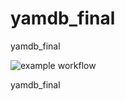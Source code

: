 # yamdb_final
yamdb_final

![example workflow](https://github.com/forester2k/yamdb_final/actions/workflows/yamdb_workflow.yml/badge.svg)


yamdb_final


